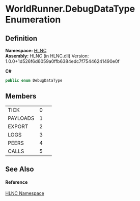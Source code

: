 # WorldRunner.DebugDataType Enumeration




## Definition
**Namespace:** <a href="N_HLNC">HLNC</a>  
**Assembly:** HLNC (in HLNC.dll) Version: 1.0.0+1d526f6d6059a0ffb6384edc7f75446241490e0f

**C#**
``` C#
public enum DebugDataType
```



## Members
<table>
<tr>
<td>TICK</td>
<td>0</td>
<td> </td></tr>
<tr>
<td>PAYLOADS</td>
<td>1</td>
<td> </td></tr>
<tr>
<td>EXPORT</td>
<td>2</td>
<td> </td></tr>
<tr>
<td>LOGS</td>
<td>3</td>
<td> </td></tr>
<tr>
<td>PEERS</td>
<td>4</td>
<td> </td></tr>
<tr>
<td>CALLS</td>
<td>5</td>
<td> </td></tr>
</table>

## See Also


#### Reference
<a href="N_HLNC">HLNC Namespace</a>  

